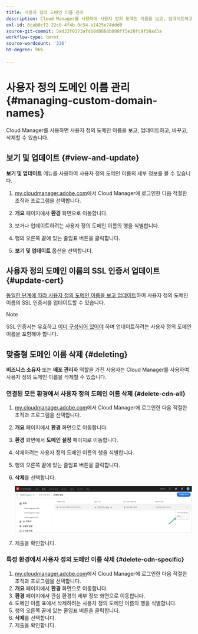 ```yaml
---
title: 사용자 정의 도메인 이름 관리
description: Cloud Manager를 사용하여 사용자 정의 도메인 이름을 보고, 업데이트하고, 바꾸고, 삭제하는 방법을 알아봅니다.
exl-id: 6cab8cf2-22c0-4f4b-9c54-a1425e74ddd0
source-git-commit: 5ad33f0173afd68d8868b088ff5e20fc9f58ad5a
workflow-type: tm+mt
source-wordcount: '336'
ht-degree: 96%

---
```


# 사용자 정의 도메인 이름 관리 {#managing-custom-domain-names}

Cloud Manager를 사용하면 사용자 정의 도메인 이름을 보고, 업데이트하고, 바꾸고, 삭제할 수 있습니다.

## 보기 및 업데이트 {#view-and-update}

**보기 및 업데이트** 메뉴를 사용하여 사용자 정의 도메인 이름의 세부 정보를 볼 수 있습니다.

1. [my.cloudmanager.adobe.com](https://my.cloudmanager.adobe.com/)에서 Cloud Manager에 로그인한 다음 적절한 조직과 프로그램을 선택합니다.

1. **개요** 페이지에서 **환경** 화면으로 이동합니다.

1. 보거나 업데이트하려는 사용자 정의 도메인 이름의 행을 식별합니다.

1. 행의 오른쪽 끝에 있는 줄임표 버튼을 클릭합니다.

1. **보기 및 업데이트** 옵션을 선택합니다.

## 사용자 정의 도메인 이름의 SSL 인증서 업데이트 {#update-cert}

[동일한 단계에 따라 사용자 정의 도메인 이름을 보고 업데이트](#view-and-update)하여 사용자 정의 도메인 이름의 SSL 인증서를 업데이트할 수 있습니다.

>[!NOTE]
>
>SSL 인증서는 유효하고 [이미 구성되어 있어야](/help/implementing/cloud-manager/managing-ssl-certifications/introduction.md) 하며 업데이트하려는 사용자 정의 도메인 이름을 포함해야 합니다.

## 맞춤형 도메인 이름 삭제 {#deleting}

**비즈니스 소유자** 또는 **배포 관리자** 역할을 가진 사용자는 Cloud Manager를 사용하여 사용자 정의 도메인 이름을 삭제할 수 있습니다.

### 연결된 모든 환경에서 사용자 정의 도메인 이름 삭제 {#delete-cdn-all}

1. [my.cloudmanager.adobe.com](https://my.cloudmanager.adobe.com/)에서 Cloud Manager에 로그인한 다음 적절한 조직과 프로그램을 선택합니다.

1. **개요** 페이지에서 **환경** 화면으로 이동합니다.

1. **환경** 화면에서 **도메인 설정** 페이지로 이동합니다.

1. 삭제하려는 사용자 정의 도메인 이름의 행을 식별합니다.

1. 행의 오른쪽 끝에 있는 줄임표 버튼을 클릭합니다.

1. **삭제**&#x200B;를 선택합니다.

   ![사용자 정의 도메인 이름 삭제](/help/implementing/cloud-manager/assets/cdn/cdn-delete.png)

1. 제출을 확인합니다.

### 특정 환경에서 사용자 정의 도메인 이름 삭제 {#delete-cdn-specific}

1. [my.cloudmanager.adobe.com](https://my.cloudmanager.adobe.com/)에서 Cloud Manager에 로그인한 다음 적절한 조직과 프로그램을 선택합니다.
1. **개요** 페이지에서 **환경** 화면으로 이동합니다.
1. **환경** 페이지에서 관심 환경의 세부 정보 화면으로 이동합니다.
1. 도메인 이름 표에서 삭제하려는 사용자 정의 도메인 이름의 행을 식별합니다.
1. 행의 오른쪽 끝에 있는 줄임표 버튼을 클릭합니다.
1. **삭제**&#x200B;를 선택합니다.
1. 제출을 확인합니다.
